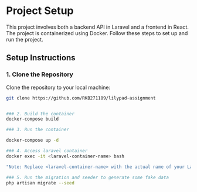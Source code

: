 # Project Setup

This project involves both a backend API in Laravel and a frontend in React. The project is containerized using Docker. 
Follow these steps to set up and run the project.


## Setup Instructions

### 1. Clone the Repository

Clone the repository to your local machine:

```bash
git clone https://github.com/RKB271189/lilypad-assignment


### 2. Build the container
docker-compose build

### 3. Run the container

docker-compose up -d

### 4. Access laravel container
docker exec -it <laravel-container-name> bash

"Note: Replace <laravel-container-name> with the actual name of your Laravel container. You can find the container name by running: docker ps."

### 5. Run the migration and seeder to generate some fake data
php artisan migrate --seed


